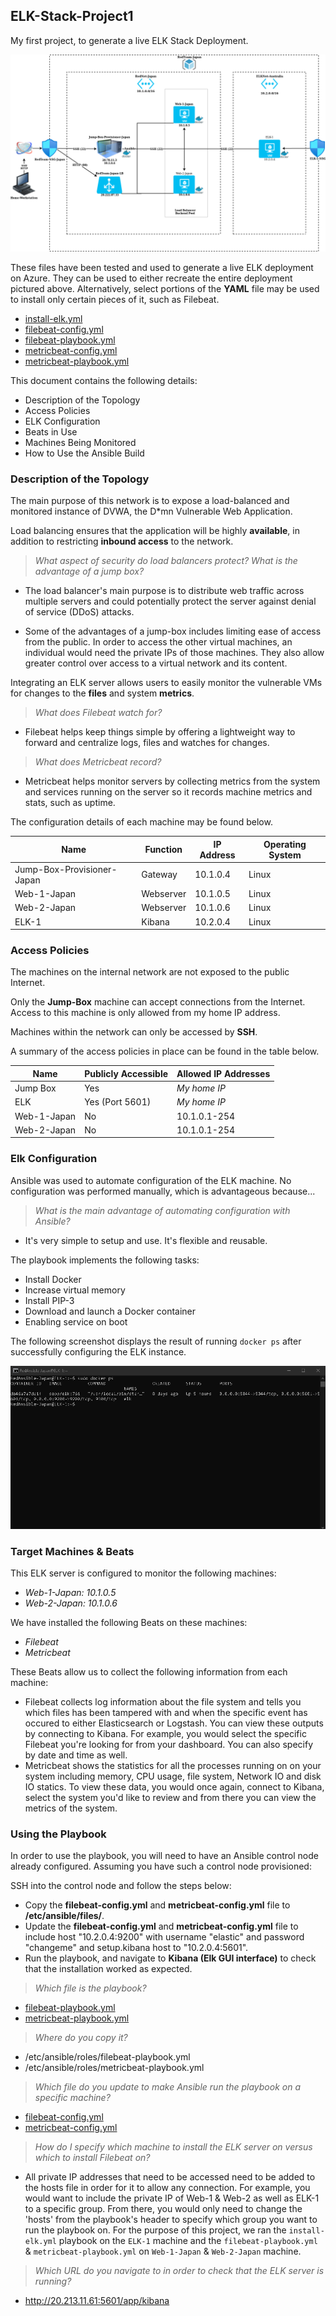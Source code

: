 ## ELK-Stack-Project1
My first project, to generate a live ELK Stack Deployment.

![image](Images/Diagram.png)

These files have been tested and used to generate a live ELK deployment on Azure. They can be used to either recreate the entire deployment pictured above. Alternatively, select portions of the **YAML** file may be used to install only certain pieces of it, such as Filebeat.

- [install-elk.yml](Ansible/install-elk.yml)
- [filebeat-config.yml](Ansible/filebeat-config.yml)
- [filebeat-playbook.yml](Ansible/filebeat-playbook.yml)
- [metricbeat-config.yml](Ansible/metricbeat-config.yml)
- [metricbeat-playbook.yml](Ansible/metricbeat-playbook.yml)

This document contains the following details:

- Description of the Topology
- Access Policies
- ELK Configuration
- Beats in Use
- Machines Being Monitored
- How to Use the Ansible Build

### Description of the Topology

The main purpose of this network is to expose a load-balanced and monitored instance of DVWA, the D*mn Vulnerable Web Application.

Load balancing ensures that the application will be highly **available**, in addition to restricting **inbound access** to the network.

> *What aspect of security do load balancers protect? What is the advantage of a jump box?*
- The load balancer's main purpose is to distribute web traffic across multiple servers and could potentially protect the server against denial of service (DDoS) attacks.

- Some of the advantages of a jump-box includes limiting ease of access from the public. In order to access the other virtual machines, an individual would need the private IPs of those machines. They also allow greater control over access to a virtual network and its content.

Integrating an ELK server allows users to easily monitor the vulnerable VMs for changes to the **files** and system **metrics**.

> *What does Filebeat watch for?*
- Filebeat helps keep things simple by offering a lightweight way to forward and centralize logs, files and watches for changes.

> *What does Metricbeat record?*
- Metricbeat helps monitor servers by collecting metrics from the system and services running on the server so it records machine metrics and stats, such as uptime.

The configuration details of each machine may be found below.

| Name     | Function | IP Address | Operating System |
| -------- | -------- | ---------- | ---------------- |
| Jump-Box-Provisioner-Japan | Gateway  | 10.1.0.4   | Linux            |
| Web-1-Japan     | Webserver      | 10.1.0.5           | Linux                 |
| Web-2-Japan     | Webserver      | 10.1.0.6           | Linux                 |
| ELK-1     | Kibana         | 10.2.0.4           | Linux                 |

### Access Policies

The machines on the internal network are not exposed to the public Internet. 

Only the **Jump-Box** machine can accept connections from the Internet. Access to this machine is only allowed from my home IP address.

Machines within the network can only be accessed by **SSH**.

A summary of the access policies in place can be found in the table below.

| Name     | Publicly Accessible | Allowed IP Addresses |
| -------- | ------------------- | -------------------- |
| Jump Box | Yes              | *My home IP*   |
| ELK         | Yes (Port 5601)                   | *My home IP*                     |
| Web-1-Japan         | No                    | 10.1.0.1-254                     |
| Web-2-Japan         | No                    | 10.1.0.1-254                     |

### Elk Configuration

Ansible was used to automate configuration of the ELK machine. No configuration was performed manually, which is advantageous because...

> *What is the main advantage of automating configuration with Ansible?*
- It's very simple to setup and use. It's flexible and reusable.

The playbook implements the following tasks:

- Install Docker
- Increase virtual memory
- Install PIP-3
- Download and launch a Docker container
- Enabling service on boot

The following screenshot displays the result of running `docker ps` after successfully configuring the ELK instance.

![image](Images/docker_ps_output.png)

### Target Machines & Beats

This ELK server is configured to monitor the following machines:

- *Web-1-Japan: 10.1.0.5*
- *Web-2-Japan: 10.1.0.6*

We have installed the following Beats on these machines:

- *Filebeat*
- *Metricbeat*

These Beats allow us to collect the following information from each machine:

- Filebeat collects log information about the file system and tells you which files has been tampered with and when the specific event has occured to either Elasticsearch or Logstash. You can view these outputs by connecting to Kibana. For example, you would select the specific Filebeat you're looking for from your dashboard. You can also specify by date and time as well.
- Metricbeat shows the statistics for all the processes running on on your system including memory, CPU usage, file system, Network IO and disk IO statics. To view these data, you would once again, connect to Kibana, select the system you'd like to review and from there you can view the metrics of the system.

### Using the Playbook

In order to use the playbook, you will need to have an Ansible control node already configured. Assuming you have such a control node provisioned: 

SSH into the control node and follow the steps below:

- Copy the **filebeat-config.yml** and **metricbeat-config.yml** file to **/etc/ansible/files/**.
- Update the **filebeat-config.yml** and **metricbeat-config.yml** file to include host "10.2.0.4:9200" with username "elastic" and password "changeme" and setup.kibana host to "10.2.0.4:5601".
- Run the playbook, and navigate to **Kibana (Elk GUI interface)** to check that the installation worked as expected.

> *Which file is the playbook?*
- [filebeat-playbook.yml](Ansible/filebeat-playbook.yml)
- [metricbeat-playbook.yml](Ansible/metricbeat-playbook.yml)

>  *Where do you copy it?*
- /etc/ansible/roles/filebeat-playbook.yml
- /etc/ansible/roles/metricbeat-playbook.yml

> *Which file do you update to make Ansible run the playbook on a specific machine?*
- [filebeat-config.yml](Ansible/filebeat-config.yml)
- [metricbeat-config.yml](Ansible/metricbeat-config.yml)

> *How do I specify which machine to install the ELK server on versus which to install Filebeat on?*
- All private IP addresses that need to be accessed need to be added to the hosts file in order for it to allow any connection. For example, you would want to include the private IP of Web-1 & Web-2 as well as ELK-1 to a specific group. From there, you would only need to change the 'hosts' from the playbook's header to specify which group you want to run the playbook on. For the purpose of this project, we ran the `install-elk.yml` playbook on the `ELK-1` machine and the `filebeat-playbook.yml` & `metricbeat-playbook.yml` on `Web-1-Japan` & `Web-2-Japan` machine.

> *Which URL do you navigate to in order to check that the ELK server is running?*
- http://20.213.11.61:5601/app/kibana
